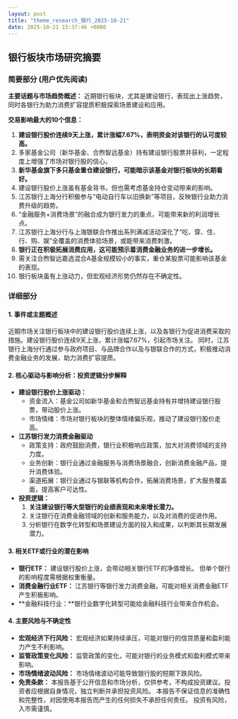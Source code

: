 ```yaml
---
layout: post
title: "theme_research_银行_2025-10-21"
date: 2025-10-21 15:37:46 +0800
---
```


## 银行板块市场研究摘要

### 简要部分 (用户优先阅读)

**主要话题与市场趋势概述：** 近期银行板块，尤其是建设银行，表现出上涨趋势，同时各银行为助力消费扩容提质积极探索场景建设和应用。

**交易影响最大的10个信息：**

1.  **建设银行股价连续9天上涨，累计涨幅7.67%，表明资金对该银行的认可度较高。**
2.  多家基金公司（新华基金、合煦智远基金）持有建设银行股票并获利，一定程度上增强了市场对银行股的信心。
3.  **新华基金旗下多只基金重仓建设银行，可能暗示该基金对银行板块的长期看好。**
4.  建设银行股价上涨虽有基金背书，但也需考虑基金持仓变动带来的影响。
5.  江苏银行上海分行积极参与“电动自行车以旧换新”等项目，反映银行业助力消费升级的趋势。
6.  “金融服务+消费场景”的融合成为银行发力的重点，可能带来新的利润增长点。
7.  江苏银行上海分行与上海银联合作推出系列满减活动深化了“吃、穿、住、行、购、娱”全覆盖的消费体验场景，或能带来消费刺激。
8.  **银行正在积极拓展消费应用，这可能预示着消费金融业务的进一步增长。**
9.  需关注合煦智远嘉选混合A基金规模较小的事实，重仓某股票可能影响该基金的表现。
10. 银行板块虽有上涨动力，但宏观经济形势仍然存在不确定性。

### 详细部分

#### 1. 事件或主题概述

近期市场关注银行板块中的建设银行股价连续上涨，以及各银行为促进消费采取的措施。建设银行股价连续9天上涨，累计涨幅7.67%，引起市场关注。 同时，江苏银行上海分行通过参与政府项目、与品牌合作以及与银联合作的方式，积极推动消费金融业务的发展，助力消费扩容提质。

#### 2. 核心驱动与影响分析：投资逻辑分步解释

*   **建设银行股价上涨驱动：**
    *   资金流入：基金公司如新华基金和合煦智远基金持有并增持建设银行股票，带动股价上涨。
    *   市场情绪：市场对银行板块的整体情绪偏乐观，推动了建设银行股价走高。
* **江苏银行发力消费金融驱动**
    *   政策支持：政府鼓励消费，银行业积极响应政策，加大对消费领域的支持力度。
    *   业务创新：银行业通过金融服务与消费场景融合，创新消费金融产品，提升消费体验。
    *   渠道拓展：银行业通过与银联等机构合作，拓展消费场景，扩大服务覆盖面，提高客户可达性。
*   **投资逻辑：**
    1.  **关注建设银行等大型银行的业绩表现和未来增长潜力。**
    2.  关注银行在消费金融领域的创新和服务能力，以及对消费的促进作用。
    3.  分析银行在数字化转型和场景建设方面的投入和成果，以判断其长期发展潜力。

#### 3. 相关ETF或行业的潜在影响

*   **银行ETF：** 建设银行股价上涨，会带动相关银行ETF的净值增长。 但单个银行的影响程度需根据权重衡量。
*   **消费金融行业ETF：** 江苏银行等银行发力消费金融，可能对相关消费金融ETF产生积极影响。
*   **金融科技行业：**银行业数字化转型可能给金融科技行业带来合作机会。

#### 4. 主要风险与不确定性

*   **宏观经济下行风险：** 宏观经济如果持续承压，可能对银行的信贷质量和盈利能力产生不利影响。
*   **监管政策变化风险：** 监管政策的变化，可能对银行的业务模式和盈利模式带来影响。
*   **市场情绪波动风险：** 市场情绪波动可能导致银行股的短期下跌风险。
*   **免责条款：** 本报告基于公开信息和市场分析，仅供参考，不构成投资建议。投资者应根据自身情况，独立判断并承担投资风险。 本报告不保证信息的准确性和完整性，对因使用本报告而产生的任何损失不承担任何责任。 投资有风险，入市需谨慎。
